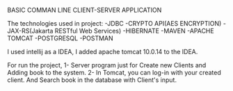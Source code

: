 BASIC COMMAN LINE CLIENT-SERVER APPLICATION

The technologies used in project:
-JDBC
-CRYPTO API(AES ENCRYPTION)
-JAX-RS(Jakarta RESTful Web Services)
-HIBERNATE
-MAVEN
-APACHE TOMCAT
-POSTGRESQL
-POSTMAN

I used intellij as a IDEA, I added apache tomcat 10.0.14 to the IDEA.

For run the project,
    1- Server program just for Create new Clients and Adding book to the system.
    2- In Tomcat, you can log-in with your created client. And Search book in the database with Client's input.
